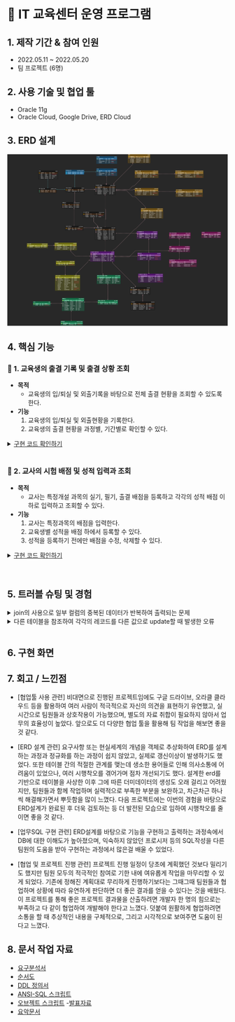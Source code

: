 # :pencil: IT 교육센터 운영 프로그램

## 1. 제작 기간 & 참여 인원
- 2022.05.11 ~ 2022.05.20 
- 팀 프로젝트 (6명)

## 2. 사용 기술 및 협업 툴
- Oracle 11g
- Oracle Cloud, Google Drive, ERD Cloud

## 3. ERD 설계
![](https://github.com/Minji-Ko/portfolio/blob/main/%EB%8D%B0%EC%9D%B4%ED%84%B0%EB%B2%A0%EC%9D%B4%EC%8A%A4%20%ED%94%84%EB%A1%9C%EC%A0%9D%ED%8A%B8/document/1%EC%A1%B0%20ERD.png)

## 4. 핵심 기능
### 📌  1.	교육생의 출결 기록 및  출결 상황 조회
- <b>목적</b> 
    - 교육생의 입/퇴실 및 외출기록을 바탕으로 전체 출결 현황을 조회할 수 있도록 한다.
- <b>기능</b> 
    1. 교육생의 입/퇴실 및 외출현황을 기록한다.
    2. 교육생의 출결 현황을 과정별, 기간별로 확인할 수 있다.

<details>
<summary><u>구현 코드 확인하기</u></summary>
<div markdown="1">

---
#### 1. 뷰를 사용하여 날짜별 교육생의 출결 현황 파악

~~~SQL
create or replace view attendance_info
as
select 
    a.student_seq as "학생번호",
    a.seq as "출결번호", 
    a.attendance_date as "날짜",
    case
        when min(d.checkin) is not null then '출석'
        when to_char(a.attendance_date, 'd') = 7 or to_char(a.attendance_date, 'd') = 1 then '(주말)'
        when (select sick_or_etc from sick_or_etc where attendance_seq = a.seq) = '병가' then '병가'
        when (select sick_or_etc from sick_or_etc where attendance_seq = a.seq) = '기타' then '기타'
        when (select count(*) from holiday where holiday_date = a.attendance_date) > 0 then '(공휴일)'
        else '결석'
    end as "출석",
    case
        when to_date(min(d.checkin), 'hh24:mi') >= to_date('09:10', 'hh24:mi') then '지각'
        else '.'
    end as "지각",
    case 
        when to_date(max(d.checkout), 'hh24:mi') < to_date('17:50', 'hh24:mi') then '조퇴'
        else '.'
    end as "조퇴",
    case
        when (select count(*) from attendance_detail where attendance_seq = a.seq ) > 1 then '외출'
        else '.'
    end as "외출"
from attendance a
    left outer join attendance_detail d 
        on d.attendance_seq = a.seq
            inner join student s
                on s.seq = a.student_seq
                    where a.attendance_date < sysdate
                        group by a.seq, a.attendance_date, a.student_seq;

~~~

#### 2.  Procedure를 사용하여 특정 개설과정의 모든 교육생 출결현황 조회
~~~SQL
create or replace procedure admin_attendance_inquiry_P(
      p_open_curs_seq in number,   
      p_result      out sys_refcursor
)
is
begin
    open p_result
    for
    select 
        "학생번호",
        count(decode("출석", '출석', 1)) as "출석일수",
        count(decode("지각조퇴", '출석..', 1)) as "정상일수",
        count(decode("지각조퇴", '출석지각.', 1)) as "지각일수",
        count(decode("지각조퇴", '출석.조퇴', 1)) as "조퇴일수",
        count(decode("지각조퇴", '출석지각조퇴', 1)) as "지각 및 조퇴일수",
        count(decode("지각조퇴", '외출', 1)) as "외출일수",
        count(decode("지각조퇴", '결석', 1)) as "결석일수",
        count(decode("출석", '병가', 1)) as "병가일수",
        count(decode("출석", '기타', 1)) as "기타일수"
    from
        (select i.*, 출석||지각||조퇴 as "지각조퇴" from attendance_info i 
            where "학생번호" in (select seq from student where open_curs_seq = p_open_curs_seq))
                group by "학생번호";
        
end admin_attendance_inquiry_P;
~~~

---
</div>
</details> 
<br> 

 ### 📌 2. 교사의 시험 배점 및 성적 입력과 조회
- <b>목적</b> 
    -  교사는 특정개설 과목의 실기, 필기, 출결 배점을 등록하고 각각의 성적 배점 이하로 입력하고 조회할 수 있다.
- <b>기능</b> 
    1. 교사는 특정과목의 배점을 입력한다.
    2. 교육생별 성적을 배점 하에서 등록할 수 있다.
    3. 성적을 등록하기 전에만 배점을 수정, 삭제할 수 있다.

<details>
<summary><u>구현 코드 확인하기</u></summary>
<div markdown="1">

---
#### 1. Trigger를 사용하여 배점 및 성적의 무결성 유지
~~~SQL
    create or replace trigger teacher_point_T
    before update or delete
    on point
    for each row
declare
    v_score_num number;
    v_subject_seq number;
begin
    
    if updating then 
        v_subject_seq := :new.open_subject_seq;
    elsif deleting then  
        v_subject_seq := :old.open_subject_seq;
    end if;
    
    select count(*) into v_score_num from subject_score s where s.open_subject_seq = v_subject_seq;
    
    if v_score_num > 0 
    then raise_application_error(-20100, '학생의 성적 데이터가 존재하여 배점 수정에 실패하였습니다.'); 
    end if;
end;

~~~
~~~SQL
create or replace trigger teacher_score_T
    before insert or update
    on subject_score
    for each row
declare
    v_attend_point point.attend_point%type;
    v_written_point point.written_point%type; 
    v_skill_point point.skill_point%type;
begin
    
    select p.attend_point, p.written_point, p.skill_point  
        into v_attend_point, v_written_point, v_skill_point
    from point p where p.open_subject_seq = :new.open_subject_seq;
    
    
    if :new.attendance_score > v_attend_point
        or :new.written_score > v_written_point
        or :new.skill_score > v_skill_point
    then raise_application_error(-20101, '배점이상의 성적은 입력하여 성적 등록 및 수정에 실패하였습니다.'); 
    end if;
    
end;
~~~

---
</div>
</details> 
<br> 


</br>

## 5. 트러블 슈팅 및 경험
<details>
<summary>join의 사용으로 일부 컬럼의 중복된 데이터가 반복하여 출력되는 문제</summary>
<div markdown="1">
- 중복을 발생시키는 테이블의 조인을 분리하고, Cursor를 두개 사용하여 각각 출력한다.

~~~SQL
    dbms_output.put_line('==================================강의 스케줄 조회===================================');
    
    loop
        fetch v_result into v_open_subject_seq, v_open_subject_state, v_curriculum_name, v_open_curs_begin, v_open_curs_end, v_lectureroon_name, 
                            v_subject_name, v_open_subject_begin, v_open_subject_end, v_student_num;
        exit when v_result%notfound;
        
        dbms_output.put_line('-----------------------------------------------------------------------------------');
        dbms_output.put_line(v_seq ||'. '||'['||v_open_subject_state||'] '||v_subject_name||' (과목번호: '||v_open_subject_seq||')');
        dbms_output.put_line('              - 기간: '||v_open_subject_begin||' ~ '||v_open_subject_end);
        dbms_output.put_line('              - 인원: '||v_student_num||'명');
        
        open_subject_book_P (v_open_subject_seq, v_book_name);
       
        v_book_seq := 1;
        loop
            fetch v_book_name into v_temp;
            exit when v_book_name%notfound;
            dbms_output.put_line('              - 교재'||v_book_seq||': '||v_temp);
            v_book_seq := v_book_seq + 1;
        end loop;
        close v_book_name;
        
        dbms_output.put_line('              - 과정: '||v_curriculum_name || ' ('||v_open_curs_begin||' ~ '||v_open_curs_end||')');
        dbms_output.put_line('              - 강의실: '||v_lectureroon_name);
        
         v_seq := v_seq + 1;

    end loop;
~~~

</div>
</details>

<details>
<summary>다른 테이블을 참조하여 각각의 레코드를 다른 값으로 update할 때 발생한 오류</summary>
<div markdown="1">
- update문 작성시 수정하려는 다중컬럼(A, B, C)의 값을 select문으로 select a, b, c from X 와 같이  하나의 서브 쿼리를 사용한다.
</div>
</details> 

</br>

## 6. 구현 화면



## 7. 회고 / 느낀점
-	[협업툴 사용 관련] 비대면으로 진행된 프로젝트임에도 구글 드라이브, 오라클 클라우드 등을 활용하여 여러 사람이 적극적으로 자신의 의견을 표현하기 유연했고, 실시간으로 팀원들과 상호작용이 가능했으며, 별도의 자료 취합이 필요하지 않아서 업무의 효율성이 높았다. 앞으로도 더 다양한 협업 툴을 활용해 팀 작업을 해보면 좋을 것 같다. 

-	[ERD 설계 관련] 요구사항 또는 현실세계의 개념을 객체로 추상화하여 ERD를 설계하는 과정과 정규화를 하는 과정이 쉽지 않았고, 실제로 갱신이상이 발생하기도 했었다. 또한 테이블 간의 적절한 관계를 맺는데 생소한 용어들로 인해 의사소통에 어려움이 있었으나, 여러 시행착오를 겪어가며 점차 개선되기도 했다. 설계한 erd를 기반으로 테이블을 사상한 이후 그에 따른 더미데이터의 생성도 오래 걸리고 어려웠지만, 팀원들과 함께 작업하며 실력적으로 부족한 부분을 보완하고, 차근차근 하나씩 해결해가면서 뿌듯함을 많이 느꼈다. 다음 프로젝트에는 이번의 경험을 바탕으로 ERD설계가 완료된 후 더욱 검토하는 등 더 발전된 모습으로 임하여 시행착오를 줄이면 좋을 것 같다.

-	[업무SQL 구현 관련] ERD설계를 바탕으로 기능을 구현하고 출력하는 과정속에서 DB에 대한 이해도가 높아졌으며, 익숙하지 않았던 프로시저 등의 SQL작성을 다른 팀원의 도움을 받아 구현하는 과정에서 많은걸 배울 수 있었다.

-	[협업 및 프로젝트 진행 관련] 프로젝트 진행 일정이 당초에 계획했던 것보다 밀리기도 했지만 팀원 모두의 적극적인 참여로 기한 내에 여유롭게 작업을 마무리할 수 있게 되었다. 기존에 정해진 계획대로 무리하게 진행하기보다는 그때그때 팀원들과 협업하며 상황에 따라 유연하게 판단하면 더 좋은 결과를 얻을 수 있다는 것을 배웠다. 이 프로젝트를 통해 좋은 프로젝트 결과물을 산출하려면 개발자 한 명의 힘으로는 부족하고 다 같이 협업하여 개발해야 한다고 느꼈다. 덧붙여 원활하게 협업하려면 소통을 할 때 추상적인 내용을 구체적으로, 그리고 시각적으로 보여주면 도움이 된다고 느꼈다.


## 8. 문서 작업 자료
- [요구분석서]()
- [순서도](https://github.com/Minji-Ko/portfolio/blob/main/%EB%8D%B0%EC%9D%B4%ED%84%B0%EB%B2%A0%EC%9D%B4%EC%8A%A4%20%ED%94%84%EB%A1%9C%EC%A0%9D%ED%8A%B8/document/1%EC%A1%B0%20%EC%88%9C%EC%84%9C%EB%8F%84.drawio)
- [DDL 정의서](https://github.com/Minji-Ko/portfolio/blob/main/%EB%8D%B0%EC%9D%B4%ED%84%B0%EB%B2%A0%EC%9D%B4%EC%8A%A4%20%ED%94%84%EB%A1%9C%EC%A0%9D%ED%8A%B8/document/1%EC%A1%B0%20%EA%B5%90%EC%9C%A1%EC%84%BC%ED%84%B0%EA%B4%80%EB%A6%AC%EC%8B%9C%EC%8A%A4%ED%85%9C%20DDL%EC%A0%95%EC%9D%98%EC%84%9C%20.docx)
- [ANSI-SQL 스크립트](https://github.com/Minji-Ko/portfolio/blob/main/%EB%8D%B0%EC%9D%B4%ED%84%B0%EB%B2%A0%EC%9D%B4%EC%8A%A4%20%ED%94%84%EB%A1%9C%EC%A0%9D%ED%8A%B8/document/1%EC%A1%B0%20%EC%97%85%EB%AC%B4%20SQL%20(%EB%8D%B0%EC%9D%B4%ED%84%B0%EC%BF%BC%EB%A6%AC%EB%AC%B8).docx)
- [오브젝트 스크립트](https://github.com/Minji-Ko/portfolio/blob/main/%EB%8D%B0%EC%9D%B4%ED%84%B0%EB%B2%A0%EC%9D%B4%EC%8A%A4%20%ED%94%84%EB%A1%9C%EC%A0%9D%ED%8A%B8/document/1%EC%A1%B0%20DB%20%EC%98%A4%EB%B8%8C%EC%A0%9D%ED%8A%B8%20%EC%8A%A4%ED%81%AC%EB%A6%BD%ED%8A%B8(PLSQL).docx)
-[발표자료](https://github.com/Minji-Ko/portfolio/blob/main/%EB%8D%B0%EC%9D%B4%ED%84%B0%EB%B2%A0%EC%9D%B4%EC%8A%A4%20%ED%94%84%EB%A1%9C%EC%A0%9D%ED%8A%B8/document/1%EC%A1%B0%20%EC%8C%8D%EC%9A%A9%EA%B5%90%EC%9C%A1%EC%84%BC%ED%84%B0%EA%B4%80%EB%A6%AC%EC%8B%9C%EC%8A%A4%ED%85%9C%20%EB%B0%9C%ED%91%9C%20%EC%B5%9C%EC%A2%85%20PPT.pdf)
- [요악문서](https://github.com/Minji-Ko/portfolio/blob/main/%EB%8D%B0%EC%9D%B4%ED%84%B0%EB%B2%A0%EC%9D%B4%EC%8A%A4%20%ED%94%84%EB%A1%9C%EC%A0%9D%ED%8A%B8/document/1%EC%A1%B0%20%EB%8D%B0%EC%9D%B4%ED%84%B0%EB%B2%A0%EC%9D%B4%EC%8A%A4%20%ED%94%84%EB%A1%9C%EC%A0%9D%ED%8A%B8%20%EC%9A%94%EC%95%BD%EB%B3%B8.docx)